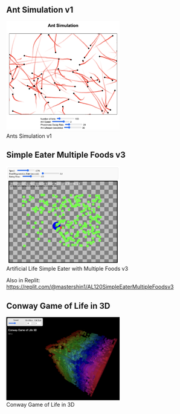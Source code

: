 ## Ant Simulation v1
[<img src="L110-Ants/AL100_Simple_Ants_v1/resources/screen.png" width="300">](https://mastershin.github.io/learn-artificial-life-101/L110-Ants/AL100_Simple_Ants_v1/)\
Ants Simulation v1

## Simple Eater Multiple Foods v3

[<img src="L100-SimpleEaters/AL120_SimpleEater_MultipleFoods_v3/resources/screen.jpg" width="300">](https://mastershin.github.io/learn-artificial-life-101/L100-SimpleEaters/AL120_SimpleEater_MultipleFoods_v3/)\
Artificial Life Simple Eater with Multiple Foods v3

Also in Replit: https://replit.com/@mastershin1/AL120SimpleEaterMultipleFoodsv3

## Conway Game of Life in 3D
[<img src="L200-SimpleEaters-3D/AL300-ConwayGameOfLife/resources/screenshot.png" width="300">](https://mastershin.github.io/learn-artificial-life-101/L200-SimpleEaters-3D/AL300-ConwayGameOfLife/)\
Conway Game of Life in 3D
